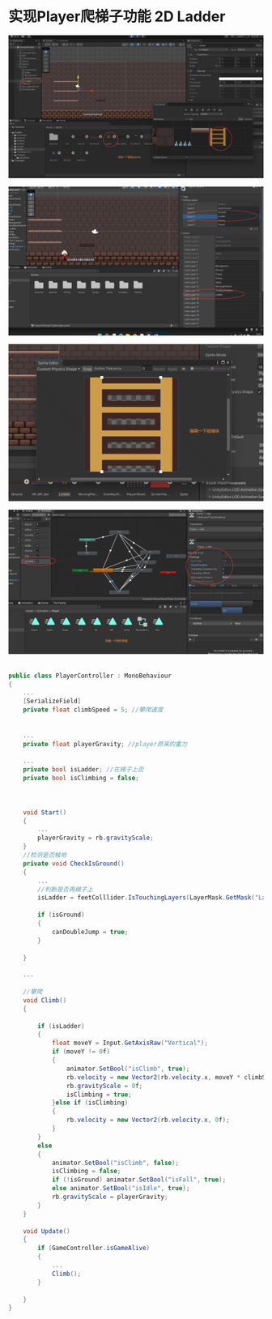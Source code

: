 # 实现Player爬梯子功能 2D Ladder



![image-20250220193022180](Images.assets/image-20250220193022180.png)

![image-20250220193301961](Images.assets/image-20250220193301961.png)

![image-20250220195524210](Images.assets/image-20250220195524210.png)

![image-20250220203958153](Images.assets/image-20250220203958153.png)

```c#

public class PlayerController : MonoBehaviour
{
	...
    [SerializeField]
    private float climbSpeed = 5; //攀爬速度


	...
    private float playerGravity; //player原来的重力
	
    ...
    private bool isLadder; //在梯子上否
    private bool isClimbing = false;
    


    void Start()
    {
		...
        playerGravity = rb.gravityScale;
    }
    //检测是否触地
    private void CheckIsGround()
    {
		...
        //判断是否再梯子上
        isLadder = feetColllider.IsTouchingLayers(LayerMask.GetMask("Ladder"));

        if (isGround)
        {
            canDoubleJump = true;
        }
        
    }

    ...
    
    //攀爬
    void Climb()
    {

        if (isLadder)
        {
            float moveY = Input.GetAxisRaw("Vertical");
            if (moveY != 0f)
            {
                animator.SetBool("isClimb", true);
                rb.velocity = new Vector2(rb.velocity.x, moveY * climbSpeed);
                rb.gravityScale = 0f;
                isClimbing = true;
            }else if (isClimbing)
            {
                rb.velocity = new Vector2(rb.velocity.x, 0f);
            }
        }
        else
        {
            animator.SetBool("isClimb", false);
            isClimbing = false;
            if (!isGround) animator.SetBool("isFall", true);
            else animator.SetBool("isIdle", true);
            rb.gravityScale = playerGravity;
        }
    }

    void Update()
    {
        if (GameController.isGameAlive)
        {
			...
            Climb();
        }

    }
}

```

